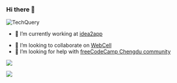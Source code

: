 ### Hi there 👋

![TechQuery](https://komarev.com/ghpvc/?username=TechQuery)

- 🔭 I’m currently working at [idea2app](https://ideapp.dev/)
<!--
- 🌱 I’m currently learning ...
-->
- 👯 I’m looking to collaborate on [WebCell](https://web-cell.dev/)
- 🤔 I’m looking for help with [freeCodeCamp Chengdu community](https://fcc-cd.dev/)
<!--
- 💬 Ask me about ...
- 📫 How to reach me: ...
- 😄 Pronouns: ...
- ⚡ Fun fact: ...
-->

![](https://github-readme-stats.vercel.app/api/top-langs/?username=TechQuery&layout=compact)

![](https://github-readme-stats.vercel.app/api?username=TechQuery&show_icons=true&bg_color=30,e96443,904e95&title_color=fff&text_color=fff&icon_color=fff)
